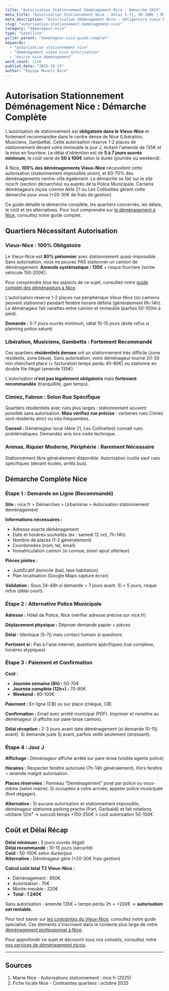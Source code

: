 ```yaml
---
title: "Autorisation Stationnement Déménagement Nice : Démarche 2025"
meta_title: "Autorisation Stationnement Nice : Délai 5-7j, 50-100€ | Mairie"
meta_description: "Autorisation déménagement Nice : obligatoire Vieux-Nice, recommandée centre. Délai 5-7j, coût 50-100€. Démarche nice.fr. Amende 135€ sans. Guide."
slug: "autorisation-stationnement-demenagement-nice"
category: "demenageur-nice"
type: "satellite"
pilier_parent: "demenageur-nice-guide-complet"
keywords:
  - "autorisation stationnement nice"
  - "déménagement vieux nice autorisation"
  - "mairie nice déménagement"
word_count: 1150
publish_date: "2025-10-15"
author: "Équipe Moverz Nice"
---
```


# Autorisation Stationnement Déménagement Nice : Démarche Complète

L'autorisation de stationnement est **obligatoire dans le Vieux-Nice** et fortement recommandée dans le centre dense de Nice (Libération, Musiciens, Gambetta). Cette autorisation réserve 1-2 places de stationnement devant votre immeuble le jour J, évitant l'amende de 135€ et la mise en fourrière. Le délai d'obtention est de **5 à 7 jours ouvrés minimum**, le coût varie de **50 à 100€** selon la durée (journée ou weekend).

À Nice, **100% des déménagements Vieux-Nice** nécessitent cette autorisation (stationnement impossible sinon), et 60-70% des déménagements centre-ville également. La démarche se fait sur le site nice.fr (section démarches) ou auprès de la Police Municipale. Certains déménageurs niçois comme Akte 21 ou Les Collinettes gèrent cette démarche pour vous (+20-30€ de frais de gestion).

Ce guide détaille la démarche complète, les quartiers concernés, les délais, le coût et les alternatives. Pour tout comprendre sur [le déménagement à Nice](/blog/demenageur/demenageur-nice-guide-complet), consultez notre guide complet.

## Quartiers Nécessitant Autorisation

### Vieux-Nice : 100% Obligatoire

Le Vieux-Nice est **80% piétonnier** avec stationnement quasi-impossible. Sans autorisation, vous ne pouvez PAS stationner un camion de déménagement. **Amende systématique : 135€** + risque fourrière (sortie véhicule 150-200€).

Pour comprendre tous les aspects de ce sujet, consultez notre [guide complet des déménageurs à Nice](/blog/demenageur/demenageur-nice-guide-complet).


L'autorisation réserve 1-2 places rue périphérique Vieux-Nice (où camions peuvent stationner) pendant fenêtre horaire définie (généralement 6h-14h). Le déménageur fait navettes entre camion et immeuble (parfois 50-100m à pied).

**Demande :** 5-7 jours ouvrés minimum, idéal 10-15 jours (évite refus si planning police saturé)

### Libération, Musiciens, Gambetta : Fortement Recommandé

Ces quartiers **résidentiels denses** ont un stationnement très difficile (zone résidents, zone bleue). Sans autorisation, votre déménageur tourne 20-30 min cherchant place (+ facturation temps perdu 40-80€) ou stationne en double file illégal (amende 135€).

L'autorisation **n'est pas légalement obligatoire** mais **fortement recommandée** (tranquillité, gain temps).

### Cimiez, Fabron : Selon Rue Spécifique

Quartiers résidentiels avec rues plus larges : stationnement souvent possible sans autorisation. **Mais vérifiez rue précise** : certaines rues Cimiez sont résidents strict ou très fréquentées.

**Conseil :** Déménageur local (Akte 21, Les Collinettes) connaît rues problématiques. Demandez avis lors visite technique.

### Arenas, Riquier Moderne, Périphérie : Rarement Nécessaire

Stationnement libre généralement disponible. Autorisation inutile sauf rues spécifiques (devant écoles, arrêts bus).

## Démarche Complète Nice

### Étape 1 : Demande en Ligne (Recommandé)

**Site :** nice.fr > Démarches > Urbanisme > Autorisation stationnement déménagement

**Informations nécessaires :**
- Adresse exacte déménagement
- Date et horaires souhaités (ex : samedi 12 oct, 7h-14h)
- Nombre de places (1-2 généralement)
- Coordonnées (nom, tel, email)
- Immatriculation camion (si connue, sinon ajout ultérieur)

**Pièces jointes :**
- Justificatif domicile (bail, taxe habitation)
- Plan localisation (Google Maps capture écran)

**Validation :** Sous 24-48h si demande > 7 jours avant. Si < 5 jours, risque refus (délai court).

### Étape 2 : Alternative Police Municipale

**Adresse :** Hôtel de Police, Nice (vérifier adresse précise sur nice.fr)

**Déplacement physique :** Déposer demande papier + pièces

**Délai :** Identique (5-7j) mais contact humain si questions

**Pertinent si :** Pas à l'aise internet, questions spécifiques (rue complexe, horaires atypiques)

### Étape 3 : Paiement et Confirmation

**Coût :**
- **Journée semaine (8h) :** 50-70€
- **Journée complète (12h+) :** 70-90€
- **Weekend :** 80-100€

**Paiement :** En ligne (CB) ou sur place (chèque, CB)

**Confirmation :** Email avec arrêté municipal (PDF). Imprimer et remettre au déménageur (il affiche sur pare-brise camion).

**Délai réception :** 2-3 jours avant date déménagement (si demande 10-15j avant). Si demande juste 5j avant, parfois veille seulement (stressant).

### Étape 4 : Jour J

**Affichage :** Déménageur affiche arrêté sur pare-brise (visible agents police)

**Horaires :** Respecter fenêtre autorisée (7h-14h généralement). Hors fenêtre = amende malgré autorisation.

**Places réservées :** Panneau "Déménagement" posé par police ou vous-même (selon mairie). Si occupées à votre arrivée, appeler police municipale (font dégager).

**Alternative :** Si aucune autorisation et stationnement impossible, déménageur stationne parking proche (Port, Garibaldi) et fait rotations utilitaire 12m³ → surcoût temps +150-250€ > coût autorisation 50-100€.

## Coût et Délai Récap

**Délai minimum :** 5 jours ouvrés (légal)  
**Délai recommandé :** 10-15 jours (sécurité)  
**Coût :** 50-100€ selon durée/jour  
**Alternative :** Déménageur gère (+20-30€ frais gestion)

**Calcul coût total T2 Vieux-Nice :**
- Déménagement : 950€
- Autorisation : 70€
- Monte-meuble : 220€
- **Total : 1 240€**

Sans autorisation : amende 135€ + temps perdu 2h = +200€ → **autorisation est rentable**.

Pour tout savoir sur [les contraintes du Vieux-Nice](/blog/demenageur-nice/demenageur-vieux-nice-acces-difficile), consultez notre guide spécialisé. Ces éléments s'inscrivent dans le contexte plus large de notre [déménagement professionnel à Nice](/blog/demenageur/demenageur-nice-guide-complet).

Pour approfondir ce sujet et découvrir tous nos conseils, consultez notre [nos services de déménagement niçois](/blog/demenageur/demenageur-nice-guide-complet).


---

## Sources

1. Mairie Nice - Autorisations stationnement : nice.fr (2025)
2. Fiche locale Nice - Contraintes quartiers : octobre 2025


